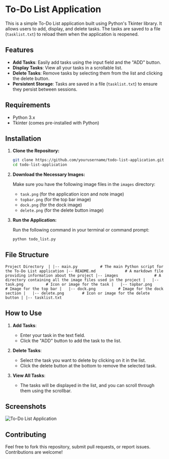 # To-Do List Application

This is a simple To-Do List application built using Python's Tkinter library. It allows users to add, display, and delete tasks. The tasks are saved to a file (`tasklist.txt`) to reload them when the application is reopened.

## Features

- **Add Tasks**: Easily add tasks using the input field and the "ADD" button.
- **Display Tasks**: View all your tasks in a scrollable list.
- **Delete Tasks**: Remove tasks by selecting them from the list and clicking the delete button.
- **Persistent Storage**: Tasks are saved in a file (`tasklist.txt`) to ensure they persist between sessions.

## Requirements

- Python 3.x
- Tkinter (comes pre-installed with Python)

## Installation

1. **Clone the Repository:**

    ```bash
    git clone https://github.com/yourusername/todo-list-application.git
    cd todo-list-application
    ```

2. **Download the Necessary Images:**

    Make sure you have the following image files in the `images` directory:
    - `task.png` (for the application icon and note image)
    - `topbar.png` (for the top bar image)
    - `dock.png` (for the dock image)
    - `delete.png` (for the delete button image)

3. **Run the Application:**

    Run the following command in your terminal or command prompt:

    ```bash
    python todo_list.py
    ```

## File Structure

`Project Directory 
|
|-- main.py          # The main Python script for the To-Do List application
|-- README.md             # A markdown file providing information about the project
|-- images                # A directory containing all the image files used in the project
|   |-- task.png          # Icon or image for the task
|   |-- topbar.png        # Image for the top bar
|   |-- dock.png          # Image for the dock section
|   |-- delete.png        # Icon or image for the delete button
|
|-- tasklist.txt   `

## How to Use

1. **Add Tasks**:
    - Enter your task in the text field.
    - Click the "ADD" button to add the task to the list.

2. **Delete Tasks**:
    - Select the task you want to delete by clicking on it in the list.
    - Click the delete button at the bottom to remove the selected task.

3. **View All Tasks**:
    - The tasks will be displayed in the list, and you can scroll through them using the scrollbar.

## Screenshots

![To-Do List Application](https://github.com/user-attachments/assets/4c50190a-b79d-4775-a367-1bfd9864a104)

## Contributing

Feel free to fork this repository, submit pull requests, or report issues. Contributions are welcome!
